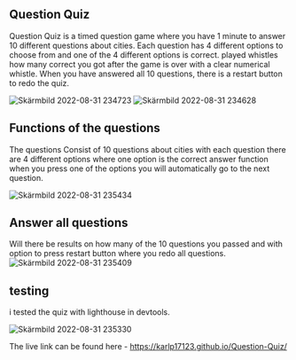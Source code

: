 ## Question Quiz



Question Quiz is a timed question game where you have 1 minute to answer 10 different questions about cities. 
Each question has 4 different options to choose from and one of the 4 different options is correct.
played whistles how many correct you got after the game is over with a clear numerical whistle. 
When you have answered all 10 questions, there is a restart button to redo the quiz.

![Skärmbild 2022-08-31 234723](https://user-images.githubusercontent.com/45360159/187793521-b98326a8-c443-4703-a2da-8f7afefa5719.png)
![Skärmbild 2022-08-31 234628](https://user-images.githubusercontent.com/45360159/187793558-5f47ad16-8e51-45a3-b22e-c705db618af4.png)


## Functions of the questions

The questions Consist of 10 questions about cities
with each question there are 4 different options where one option is the 
correct answer function when you press one of the options you will automatically go to the next question.

![Skärmbild 2022-08-31 235434](https://user-images.githubusercontent.com/45360159/187794273-c8231410-bdcc-4426-959b-d29b4f3032ed.png)


## Answer all questions
Will there be results on how many of the 10 questions you passed
and with option to press restart button where you redo all questions.
![Skärmbild 2022-08-31 235409](https://user-images.githubusercontent.com/45360159/187794680-ac115a5e-70fa-498d-a4c1-8749247c3ee2.png)

## testing
i tested the quiz with lighthouse in devtools.

![Skärmbild 2022-08-31 235330](https://user-images.githubusercontent.com/45360159/187795265-b1891d6f-7b06-4085-b129-c59b002427fe.png)



The live link can be found here - https://karlp17123.github.io/Question-Quiz/
